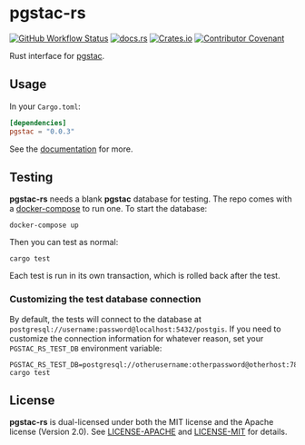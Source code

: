 # pgstac-rs

[![GitHub Workflow Status](https://img.shields.io/github/actions/workflow/status/gadomski/pgstac-rs/ci.yml?branch=main&style=for-the-badge)](https://github.com/gadomski/pgstac-rs/actions/workflows/ci.yml)
[![docs.rs](https://img.shields.io/docsrs/pgstac?style=for-the-badge)](https://docs.rs/pgstac/latest/pgstac/)
[![Crates.io](https://img.shields.io/crates/v/pgstac?style=for-the-badge)](https://crates.io/crates/pgstac)
[![Contributor Covenant](https://img.shields.io/badge/Contributor%20Covenant-2.1-4baaaa.svg?style=for-the-badge)](./CODE_OF_CONDUCT)

Rust interface for [pgstac](https://github.com/stac-utils/pgstac).

## Usage

In your `Cargo.toml`:

```toml
[dependencies]
pgstac = "0.0.3"
```

See the [documentation](https://docs.rs/pgstac) for more.

## Testing

**pgstac-rs** needs a blank **pgstac** database for testing.
The repo comes with a [docker-compose](./docker-compose.yml) to run one.
To start the database:

```shell
docker-compose up
```

Then you can test as normal:

```shell
cargo test
```

Each test is run in its own transaction, which is rolled back after the test.

### Customizing the test database connection

By default, the tests will connect to the database at `postgresql://username:password@localhost:5432/postgis`.
If you need to customize the connection information for whatever reason, set your `PGSTAC_RS_TEST_DB` environment variable:

```shell
PGSTAC_RS_TEST_DB=postgresql://otherusername:otherpassword@otherhost:7822/otherdbname cargo test
```

## License

**pgstac-rs** is dual-licensed under both the MIT license and the Apache license (Version 2.0).
See [LICENSE-APACHE](./LICENSE-APACHE) and [LICENSE-MIT](./LICENSE-MIT) for details.
